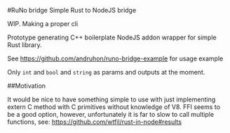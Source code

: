 #RuNo bridge Simple Rust to NodeJS bridge

WIP. Making a proper cli

Prototype generating C++ boilerplate NodeJS addon wrapper for simple Rust library.

See https://github.com/andruhon/runo-bridge-example for usage example

Only `int` and `bool` and `string` as params and outputs at the moment.

##Motivation

It would be nice to have something simple to use with just implementing extern C method with C primitives without knowledge of V8. FFI seems to be a good option, however, unfortunately it is far to slow to call multiple functions, see: https://github.com/wtfil/rust-in-node#results
